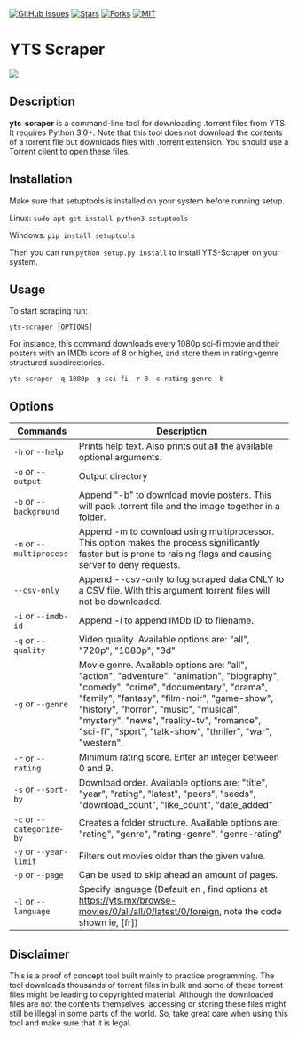 [![GitHub Issues](https://img.shields.io/github/issues/Ozencb/yts-scraper)](https://github.com/Ozencb/yts-scraper/issues)
[![Stars](https://img.shields.io/github/stars/Ozencb/yts-scraper)](https://github.com/Ozencb/yts-scraper)
[![Forks](https://img.shields.io/github/forks/Ozencb/yts-scraper)](https://github.com/Ozencb/yts-scraper)
[![MIT](https://img.shields.io/github/license/Ozencb/yts-scraper)](../master/LICENSE)

# YTS Scraper

![](Gif.gif)

## Description
**yts-scraper** is a command-line tool for downloading .torrent files from YTS. 
It requires Python 3.0+.
Note that this tool does not download the contents of a torrent file but downloads files with .torrent extension.
You should use a Torrent client to open these files. 

## Installation
Make sure that setuptools is installed on your system before running setup.

Linux:
`sudo apt-get install python3-setuptools`

Windows:
`pip install setuptools`

Then you can run `python setup.py install` to install YTS-Scraper on your system.

## Usage
To start scraping run:

`yts-scraper [OPTIONS]`


For instance, this command downloads every 1080p sci-fi movie and their posters with an IMDb score of 8 or higher, and store them in rating>genre structured subdirectories.

`yts-scraper -q 1080p -g sci-fi -r 8 -c rating-genre -b`

## Options

| Commands                  | Description                                                                                                                                                           |
|---------------------------|-----------------------------------------------------------------------------------------------------------------------------------------------------------------------|
|`-h` or `--help`           |Prints help text. Also prints out all the available optional arguments.                                                                                                |
|`-o` or `--output`         |Output directory                                                                                                                                                       |
|`-b` or `--background`     |Append "-b" to download movie posters. This will pack .torrent file and the image together in a folder.                                                                |
|`-m` or `--multiprocess`   |Append -m to download using multiprocessor. This option makes the process significantly faster but is prone to raising flags and causing server to deny requests.      |
|`--csv-only`               |Append --csv-only to log scraped data ONLY to a CSV file. With this argument torrent files will not be downloaded.                                                     |
|`-i` or `--imdb-id`        |Append -i to append IMDb ID to filename.                                                                                                                               |
|`-q` or `--quality`        |Video quality. Available options are: "all", "720p", "1080p", "3d"                                                                                                     |
|`-g` or `--genre`          |Movie genre. Available options are: "all", "action", "adventure", "animation", "biography", "comedy", "crime", "documentary", "drama", "family", "fantasy", "film-noir", "game-show", "history", "horror", "music", "musical", "mystery", "news", "reality-tv", "romance", "sci-fi", "sport", "talk-show", "thriller", "war", "western".|
|`-r` or `--rating`         |Minimum rating score. Enter an integer between 0 and 9.                                                                                                                |
|`-s` or `--sort-by`        |Download order. Available options are: "title", "year", "rating", "latest", "peers", "seeds", "download_count", "like_count", "date_added"                             |
|`-c` or `--categorize-by`  |Creates a folder structure. Available options are: "rating", "genre", "rating-genre", "genre-rating"                                                                   |
|`-y` or `--year-limit`     |Filters out movies older than the given value.                                                                                                                         |
|`-p` or `--page`           |Can be used to skip ahead an amount of pages.           
|`-l` or `--language`       | Specify language  (Default en , find options at https://yts.mx/browse-movies/0/all/all/0/latest/0/foreign, note the code shown ie, [fr])     |

## Disclaimer
This is a proof of concept tool built mainly to practice programming.
The tool downloads thousands of torrent files in bulk and some of these torrent files might be leading to copyrighted material.
Although the downloaded files are not the contents themselves, accessing or storing these files might still be illegal in some parts of the world. So, take great care when using this tool and make sure that it is legal.
